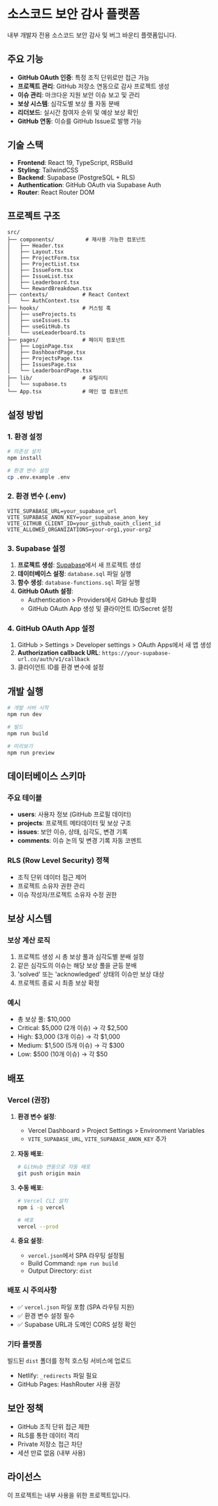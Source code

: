 # 소스코드 보안 감사 플랫폼

내부 개발자 전용 소스코드 보안 감사 및 버그 바운티 플랫폼입니다.

## 주요 기능

- **GitHub OAuth 인증**: 특정 조직 단위로만 접근 가능
- **프로젝트 관리**: GitHub 저장소 연동으로 감사 프로젝트 생성
- **이슈 관리**: 마크다운 지원 보안 이슈 보고 및 관리
- **보상 시스템**: 심각도별 보상 풀 자동 분배
- **리더보드**: 실시간 참여자 순위 및 예상 보상 확인
- **GitHub 연동**: 이슈를 GitHub Issue로 발행 가능

## 기술 스택

- **Frontend**: React 19, TypeScript, RSBuild
- **Styling**: TailwindCSS
- **Backend**: Supabase (PostgreSQL + RLS)
- **Authentication**: GitHub OAuth via Supabase Auth
- **Router**: React Router DOM

## 프로젝트 구조

```
src/
├── components/          # 재사용 가능한 컴포넌트
│   ├── Header.tsx
│   ├── Layout.tsx
│   ├── ProjectForm.tsx
│   ├── ProjectList.tsx
│   ├── IssueForm.tsx
│   ├── IssueList.tsx
│   ├── Leaderboard.tsx
│   └── RewardBreakdown.tsx
├── contexts/           # React Context
│   └── AuthContext.tsx
├── hooks/              # 커스텀 훅
│   ├── useProjects.ts
│   ├── useIssues.ts
│   ├── useGitHub.ts
│   └── useLeaderboard.ts
├── pages/              # 페이지 컴포넌트
│   ├── LoginPage.tsx
│   ├── DashboardPage.tsx
│   ├── ProjectsPage.tsx
│   ├── IssuesPage.tsx
│   └── LeaderboardPage.tsx
├── lib/                # 유틸리티
│   └── supabase.ts
└── App.tsx             # 메인 앱 컴포넌트
```

## 설정 방법

### 1. 환경 설정

```bash
# 의존성 설치
npm install

# 환경 변수 설정
cp .env.example .env
```

### 2. 환경 변수 (.env)

```env
VITE_SUPABASE_URL=your_supabase_url
VITE_SUPABASE_ANON_KEY=your_supabase_anon_key
VITE_GITHUB_CLIENT_ID=your_github_oauth_client_id
VITE_ALLOWED_ORGANIZATIONS=your-org1,your-org2
```

### 3. Supabase 설정

1. **프로젝트 생성**: [Supabase](https://supabase.com)에서 새 프로젝트 생성
2. **데이터베이스 설정**: `database.sql` 파일 실행
3. **함수 생성**: `database-functions.sql` 파일 실행
4. **GitHub OAuth 설정**:
   - Authentication > Providers에서 GitHub 활성화
   - GitHub OAuth App 생성 및 클라이언트 ID/Secret 설정

### 4. GitHub OAuth App 설정

1. GitHub > Settings > Developer settings > OAuth Apps에서 새 앱 생성
2. **Authorization callback URL**: `https://your-supabase-url.co/auth/v1/callback`
3. 클라이언트 ID를 환경 변수에 설정

## 개발 실행

```bash
# 개발 서버 시작
npm run dev

# 빌드
npm run build

# 미리보기
npm run preview
```

## 데이터베이스 스키마

### 주요 테이블

- **users**: 사용자 정보 (GitHub 프로필 데이터)
- **projects**: 프로젝트 메타데이터 및 보상 구조
- **issues**: 보안 이슈, 상태, 심각도, 변경 기록
- **comments**: 이슈 논의 및 변경 기록 자동 코멘트

### RLS (Row Level Security) 정책

- 조직 단위 데이터 접근 제어
- 프로젝트 소유자 권한 관리
- 이슈 작성자/프로젝트 소유자 수정 권한

## 보상 시스템

### 보상 계산 로직

1. 프로젝트 생성 시 총 보상 풀과 심각도별 분배 설정
2. 같은 심각도의 이슈는 해당 보상 풀을 균등 분배
3. 'solved' 또는 'acknowledged' 상태의 이슈만 보상 대상
4. 프로젝트 종료 시 최종 보상 확정

### 예시

- 총 보상 풀: $10,000
- Critical: $5,000 (2개 이슈) → 각 $2,500
- High: $3,000 (3개 이슈) → 각 $1,000
- Medium: $1,500 (5개 이슈) → 각 $300
- Low: $500 (10개 이슈) → 각 $50

## 배포

### Vercel (권장)

1. **환경 변수 설정**:
   - Vercel Dashboard > Project Settings > Environment Variables
   - `VITE_SUPABASE_URL`, `VITE_SUPABASE_ANON_KEY` 추가

2. **자동 배포**:
   ```bash
   # GitHub 연동으로 자동 배포
   git push origin main
   ```

3. **수동 배포**:
   ```bash
   # Vercel CLI 설치
   npm i -g vercel

   # 배포
   vercel --prod
   ```

4. **중요 설정**:
   - `vercel.json`에서 SPA 라우팅 설정됨
   - Build Command: `npm run build`
   - Output Directory: `dist`

### 배포 시 주의사항

- ✅ `vercel.json` 파일 포함 (SPA 라우팅 지원)
- ✅ 환경 변수 설정 필수
- ✅ Supabase URL과 도메인 CORS 설정 확인

### 기타 플랫폼

빌드된 `dist` 폴더를 정적 호스팅 서비스에 업로드
- Netlify: `_redirects` 파일 필요
- GitHub Pages: HashRouter 사용 권장

## 보안 정책

- GitHub 조직 단위 접근 제한
- RLS를 통한 데이터 격리
- Private 저장소 접근 차단
- 세션 만료 없음 (내부 사용)

## 라이선스

이 프로젝트는 내부 사용을 위한 프로젝트입니다.